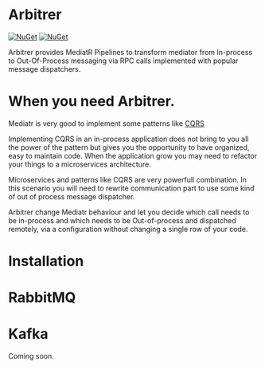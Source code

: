 # Arbitrer
[![NuGet](https://img.shields.io/nuget/dt/arbitrer.svg)](https://www.nuget.org/packages/arbitrer) 
[![NuGet](https://img.shields.io/nuget/vpre/arbitrer.svg)](https://www.nuget.org/packages/arbitrer)


Arbitrer provides MediatR Pipelines to transform mediator from In-process to Out-Of-Process messaging via RPC calls implemented with popular message dispatchers. 

# When you need Arbitrer. 

Mediatr is very good to implement some patterns like [CQRS](https://docs.microsoft.com/en-us/azure/architecture/patterns/cqrs)

Implementing CQRS in an in-process application does not bring to you all the power of the pattern but gives you the opportunity to have organized, easy to maintain code. When the application grow you may need to refactor your things to a microservices architecture.

Microservices and patterns like CQRS are very powerfull combination. In this scenario you will need to rewrite communication part to use some kind of out of process message dispatcher.

Arbitrer change Mediatr behaviour and let you decide which call needs to be in-process and which needs to be Out-of-process and dispatched remotely, via a configuration without changing a single row of your code.


# Installation



# RabbitMQ




# Kafka

Coming soon. 
